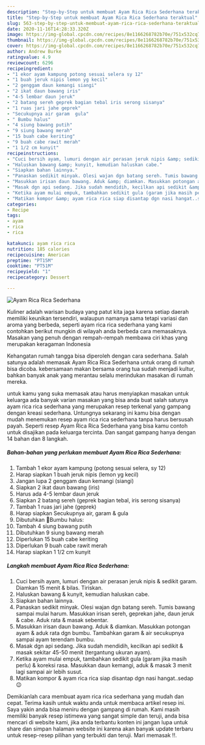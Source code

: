 ```yaml
---
description: "Step-by-Step untuk membuat Ayam Rica Rica Sederhana teraktual"
title: "Step-by-Step untuk membuat Ayam Rica Rica Sederhana teraktual"
slug: 563-step-by-step-untuk-membuat-ayam-rica-rica-sederhana-teraktual
date: 2020-11-16T14:28:33.320Z
image: https://img-global.cpcdn.com/recipes/8e1166268782b70e/751x532cq70/ayam-rica-rica-sederhana-foto-resep-utama.jpg
thumbnail: https://img-global.cpcdn.com/recipes/8e1166268782b70e/751x532cq70/ayam-rica-rica-sederhana-foto-resep-utama.jpg
cover: https://img-global.cpcdn.com/recipes/8e1166268782b70e/751x532cq70/ayam-rica-rica-sederhana-foto-resep-utama.jpg
author: Andrew Burke
ratingvalue: 4.9
reviewcount: 6296
recipeingredient:
- "1 ekor ayam kampung potong sesuai selera sy 12"
- "1 buah jeruk nipis lemon yg kecil"
- "2 genggam daun kemangi siangi"
- "2 ikat daun bawang iris"
- "4-5 lembar daun jeruk"
- "2 batang sereh geprek bagian tebal iris serong sisanya"
- "1 ruas jari jahe geprek"
- "Secukupnya air garam  gula"
- " Bumbu halus"
- "4 siung bawang putih"
- "9 siung bawang merah"
- "15 buah cabe keriting"
- "9 buah cabe rawit merah"
- "1 1/2 cm kunyit"
recipeinstructions:
- "Cuci bersih ayam, lumuri dengan air perasan jeruk nipis &amp; sedikit garam. Diamkan 15 menit &amp; bilas. Tiriskan."
- "Haluskan bawang &amp; kunyit, kemudian haluskan cabe."
- "Siapkan bahan lainnya."
- "Panaskan sedikit minyak. Olesi wajan dgn batang sereh. Tumis bawang sampai mulai harum. Masukkan irisan sereh, geprekan jahe, daun jeruk &amp; cabe. Aduk rata &amp; masak sebentar."
- "Masukkan irisan daun bawang. Aduk &amp; diamkan. Masukkan potongan ayam &amp; aduk rata dgn bumbu. Tambahkan garam &amp; air secukupnya sampai ayam terendam bumbu."
- "Masak dgn api sedang. Jika sudah mendidih, kecilkan api sedikit &amp; masak sekitar 45-50 menit (tergantung ukuran ayam)."
- "Ketika ayam mulai empuk, tambahkan sedikit gula (garam jika masih perlu) &amp; koreksi rasa. Masukkan daun kemangi, aduk &amp; masak 3 menit lagi sampai air lebih susut."
- "Matikan kompor &amp; ayam rica rica siap disantap dgn nasi hangat..sedap 😉"
categories:
- Recipe
tags:
- ayam
- rica
- rica

katakunci: ayam rica rica 
nutrition: 185 calories
recipecuisine: American
preptime: "PT15M"
cooktime: "PT51M"
recipeyield: "1"
recipecategory: Dessert

---
```



![Ayam Rica Rica Sederhana](https://img-global.cpcdn.com/recipes/8e1166268782b70e/751x532cq70/ayam-rica-rica-sederhana-foto-resep-utama.jpg)

Kuliner adalah warisan budaya yang patut kita jaga karena setiap daerah memiliki keunikan tersendiri, walaupun namanya sama tetapi variasi dan aroma yang berbeda, seperti ayam rica rica sederhana yang kami contohkan berikut mungkin di wilayah anda berbeda cara memasaknya. Masakan yang penuh dengan rempah-rempah membawa ciri khas yang merupakan keragaman Indonesia

Kehangatan rumah tangga bisa diperoleh dengan cara sederhana. Salah satunya adalah memasak Ayam Rica Rica Sederhana untuk orang di rumah bisa dicoba. kebersamaan makan bersama orang tua sudah menjadi kultur, bahkan banyak anak yang merantau selalu merindukan masakan di rumah mereka.



untuk kamu yang suka memasak atau harus menyiapkan masakan untuk keluarga ada banyak varian masakan yang bisa anda buat salah satunya ayam rica rica sederhana yang merupakan resep terkenal yang gampang dengan kreasi sederhana. Untungnya sekarang ini kamu bisa dengan mudah menemukan resep ayam rica rica sederhana tanpa harus bersusah payah.
Seperti resep Ayam Rica Rica Sederhana yang bisa kamu contoh untuk disajikan pada keluarga tercinta. Dan sangat gampang hanya dengan 14 bahan dan 8 langkah.


<!--inarticleads1-->

##### Bahan-bahan yang perlukan membuat Ayam Rica Rica Sederhana:

1. Tambah 1 ekor ayam kampung (potong sesuai selera, sy 12)
1. Harap siapkan 1 buah jeruk nipis (lemon yg kecil)
1. Jangan lupa 2 genggam daun kemangi (siangi)
1. Siapkan 2 ikat daun bawang (iris)
1. Harus ada 4-5 lembar daun jeruk
1. Siapkan 2 batang sereh (geprek bagian tebal, iris serong sisanya)
1. Tambah 1 ruas jari jahe (geprek)
1. Harap siapkan Secukupnya air, garam &amp; gula
1. Dibutuhkan  🍶Bumbu halus:
1. Tambah 4 siung bawang putih
1. Dibutuhkan 9 siung bawang merah
1. Diperlukan 15 buah cabe keriting
1. Diperlukan 9 buah cabe rawit merah
1. Harap siapkan 1 1/2 cm kunyit




<!--inarticleads2-->

##### Langkah membuat  Ayam Rica Rica Sederhana:

1. Cuci bersih ayam, lumuri dengan air perasan jeruk nipis &amp; sedikit garam. Diamkan 15 menit &amp; bilas. Tiriskan.
1. Haluskan bawang &amp; kunyit, kemudian haluskan cabe.
1. Siapkan bahan lainnya.
1. Panaskan sedikit minyak. Olesi wajan dgn batang sereh. Tumis bawang sampai mulai harum. Masukkan irisan sereh, geprekan jahe, daun jeruk &amp; cabe. Aduk rata &amp; masak sebentar.
1. Masukkan irisan daun bawang. Aduk &amp; diamkan. Masukkan potongan ayam &amp; aduk rata dgn bumbu. Tambahkan garam &amp; air secukupnya sampai ayam terendam bumbu.
1. Masak dgn api sedang. Jika sudah mendidih, kecilkan api sedikit &amp; masak sekitar 45-50 menit (tergantung ukuran ayam).
1. Ketika ayam mulai empuk, tambahkan sedikit gula (garam jika masih perlu) &amp; koreksi rasa. Masukkan daun kemangi, aduk &amp; masak 3 menit lagi sampai air lebih susut.
1. Matikan kompor &amp; ayam rica rica siap disantap dgn nasi hangat..sedap 😉




Demikianlah cara membuat ayam rica rica sederhana yang mudah dan cepat. Terima kasih untuk waktu anda untuk membaca artikel resep ini. Saya yakin anda bisa meniru dengan gampang di rumah. Kami masih memiliki banyak resep istimewa yang sangat simple dan teruji, anda bisa mencari di website kami, jika anda terbantu konten ini jangan lupa untuk share dan simpan halaman website ini karena akan banyak update terbaru untuk resep-resep pilihan yang terbukti dan teruji. Mari memasak !!. 

